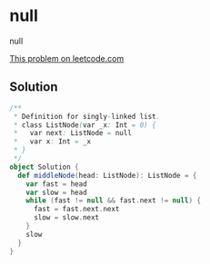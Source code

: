 # null

null

[This problem on leetcode.com](https://leetcode.com/problems/middle-of-the-linked-list)

## Solution

```scala
/**
 * Definition for singly-linked list.
 * class ListNode(var _x: Int = 0) {
 *   var next: ListNode = null
 *   var x: Int = _x
 * }
 */
object Solution {
  def middleNode(head: ListNode): ListNode = {
    var fast = head
    var slow = head
    while (fast != null && fast.next != null) {
      fast = fast.next.next
      slow = slow.next
    }
    slow
  }
}
```

